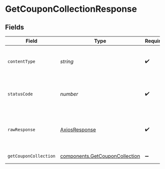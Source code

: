 # GetCouponCollectionResponse


## Fields

| Field                                                                            | Type                                                                             | Required                                                                         | Description                                                                      |
| -------------------------------------------------------------------------------- | -------------------------------------------------------------------------------- | -------------------------------------------------------------------------------- | -------------------------------------------------------------------------------- |
| `contentType`                                                                    | *string*                                                                         | :heavy_check_mark:                                                               | HTTP response content type for this operation                                    |
| `statusCode`                                                                     | *number*                                                                         | :heavy_check_mark:                                                               | HTTP response status code for this operation                                     |
| `rawResponse`                                                                    | [AxiosResponse](https://axios-http.com/docs/res_schema)                          | :heavy_check_mark:                                                               | Raw HTTP response; suitable for custom response parsing                          |
| `getCouponCollection`                                                            | [components.GetCouponCollection](../../models/components/getcouponcollection.md) | :heavy_minus_sign:                                                               | Coupon collection                                                                |